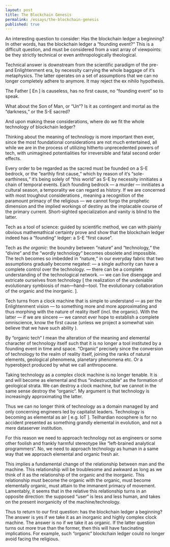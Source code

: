 ```yaml
---
layout: post
title: The Blockchain Genesis
permalink: /essays/the-blockchain-genesis
published: true
---
```


An interesting question to consider: Has the blockchain ledger a beginning? In other words, has the blockchain ledger a “founding event?“ This is a difficult question, and must be considered from a vast array of viewpoints: be they strictly technical or even anthropologically theological.

Technical answer is downstream from the scientific paradigm of the pre- and Enlightenment era, by necessity carrying the whole baggage of it‘s metaphysics. The latter operates on a set of assumptions that we can no longer completely adhere to anymore. It may reject the ex nihilo hypothesis.

The Father [ En ] is causeless, has no first cause, no “founding event“ so to speak. 

What about the Son of Man, or “Un“? Is it as contingent and mortal as the “darkness,“ or the S-E sacred?

And upon making these considerations, where do we fit the whole technology of blockchain ledger?

Thinking about the meaning of technology is more important then ever, since the most foundational considerations are not much entertained, all while we are in the process of utilizing hitherto unprecedented powers of tech, with unimagined potentialities for irreversible and fatal second order effects. 

Every order to be regarded as the sacred must be founded on a S-E bedrock, or the “earthly first cause,“ which by reason of it‘s “sole-earthiness,“ it‘s being solely of “this world“ as S-E by necessity innitiates a chain of temporal events. Each founding bedrock — a murder — innitiates a cultural season, a temporality we can regard as history. If we are concerned with most troughout considerations ‚ meaning a recognition of the paramount primacy of the religious — we cannot forgo the prophetic dimension and the implied workings of destiny as the implacable course of the primary current. Short-sighted specialization and vanity is blind to the latter.

Tech as a tool of science: guided by scientific method, we can with plainly obvious mathemathical certainty prove and show that the blockchain ledger indeed has a “founding“ ledger: a S-E “first cause“.

Tech as _the organic_: the boundry between “nature“ and “technology,“ the “divine“ and the “wordly technology“ becomes obsolete and impossible. The tech becomes so imbedded in “nature,“ in our everyday fabric that two assumptions gradually become negated:
— a single authority can have a complete control over the technology.
— there can be a complete understanding of the technological network.
— we can live disengage and extricate ourselves from technology [ the realization of the undeniable evolutionary symbiosis of man—hand—tool. The evolutionary collaboration of the organic and the inorganic. ].

Tech turns from a clock machine that is simple to understand — as per the Enlightenment vision — to something more and more approximating and thus morphing with the nature of reality itself (incl. the organic). With the latter — if we are sincere — we cannot ever hope to establish a complete omniscience, know the first cause (unless we project a somewhat vain believe that we have such ability ).

By “organic tech“ I mean the alteration of the meaning and elemental character of technology itself such that it is no longer a tool instituted by a founding event in time and space. “Organic“ precisely since the conversion of technology to the realm of reality itself, joining the ranks of natural elements, geological phenomena, planetary phenomena etc. Or a hyperobject produced by what we call anthropocene.

Taking technology as a complex clock machine is no longer tenable. It is and will become as elemental and thus “indestructable“ as the formation of geological strata. We can destroy a clock machine, but we cannot in the same sense destroy the “organic“. My argument is that technology is increasingly approximating the latter.

Thus we can no longer think of technology as a domain managed by and only concerning engineers led by capitalist leaders. Technology is becoming as elemental as air [ e.g. IoT ]. Teilhardian noosphere is for no accident presented as something grandly elemental in evolution, and not a mere dataserver institution.

For this reason we need to approach technology not as engineers or some other foolish and frankly harmful stereotype like “left-brained analytical programmers“. No, we need to approach technology as human in a same way that we approach elemental and organic fresh air. 

This implies a fundamental change of the relationship between man and the machine. This relationship will be troublesome and awkward as long as we think of it as the relationship of the organic and the inorganic. This relationship must become the organic with the organic, must become elementally organic, must attain to the immanent primacy of movement. Lamentably, it seems that in the relative this relationship turns in an opposite direction: the supposed “user“ is less and less human, and takes on the present inorganicity of the machine/technology. 

Thus to return to our first question: has the blockchain ledger a beginning? The answer is yes if we take it as an inorganic and highly complex clock machine. The answer is no if we take it as organic. If the latter question turns out more true than the former, then this will have fascinating implications. For example, such “organic“ blockchain ledger could no longer avoid facing the religious.

